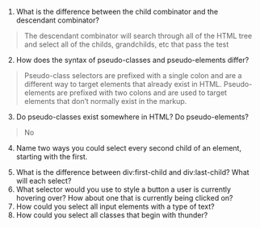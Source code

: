 1. What is the difference between the child combinator and the descendant combinator?
>
> The descendant combinator will search through all of the HTML tree and select all of the childs, grandchilds, etc that pass the test
2. How does the syntax of pseudo-classes and pseudo-elements differ?
> Pseudo-class selectors are prefixed with a single colon and are a different way to target elements that already exist in HTML. Pseudo-elements are prefixed with two colons and are used to target elements that don’t normally exist in the markup. 
3. Do pseudo-classes exist somewhere in HTML? Do pseudo-elements?
> No
4. Name two ways you could select every second child of an element, starting with the first.
>
5. What is the difference between div:first-child and div:last-child? What will each select?
6. What selector would you use to style a button a user is currently hovering over? How about one that is currently being clicked on?
7. How could you select all input elements with a type of text?
8. How could you select all classes that begin with thunder?
